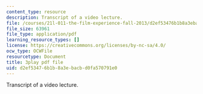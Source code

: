 ```yaml
---
content_type: resource
description: Transcript of a video lecture.
file: /courses/21l-011-the-film-experience-fall-2013/d2ef53476b1b8a3ebacbd0fa570791e0_lbtrbE_kK_Q.pdf
file_size: 63961
file_type: application/pdf
learning_resource_types: []
license: https://creativecommons.org/licenses/by-nc-sa/4.0/
ocw_type: OCWFile
resourcetype: Document
title: 3play pdf file
uid: d2ef5347-6b1b-8a3e-bacb-d0fa570791e0
---
```

Transcript of a video lecture.
